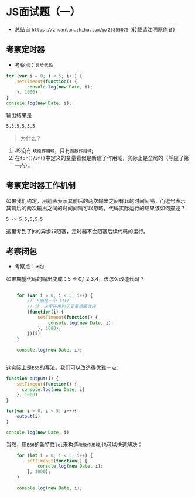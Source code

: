 # JS面试题（一）
- 总结自 [`https://zhuanlan.zhihu.com/p/25855075`](https://zhuanlan.zhihu.com/p/25855075) (转载请注明原作者)

## 考察定时器

- 考察点：`异步代码`

```js
for (var i = 0; i < 5; i++) {
    setTimeout(function() {
        console.log(new Date, i);
    }, 1000);
}
console.log(new Date, i);
```

输出结果是
```markdown
5,5,5,5,5,5
```

> 为什么？

1. JS没有 `块级作用域`，只有`函数作用域`;
2. 在`for()`/`if()`中定义的变量看似是新建了作用域，实际上是全局的（呼应了第一点）。

## 考察定时器工作机制

如果我们约定，用箭头表示其前后的两次输出之间有`1s`的时间间隔，而逗号表示其前后的两次输出之间的时间间隔可以忽略，代码实际运行的结果该如何描述？

```markdown
5 -> 5,5,5,5,5
```
这里考到了js的异步非阻塞，定时器不会阻塞后续代码的运行。



## 考察闭包

- 考察点：`闭包`

如果期望代码的输出变成：5 -> 0,1,2,3,4，该怎么改造代码？

```js
	
	for (var i = 0; i < 5; i++) {
		// 下面是一个 IIFE
		// 注：这里还用到了变量遮蔽效应
        (function(i) {
            setTimeout(function() {
            	console.log(new Date, i);
        	}, 1000);
        })(i)
    }
    
    console.log(new Date, i);
	
```

这实际上是`ES5`的写法，我们可以改造得优雅一点:

```js
function output(i) {
	setTimeout(function() {
	  console.log(new Date, i)
	}, 1000)	
}

for(var i = 0, i < 5; i++){
	output(i)
}

console.log(new Date, i)
```

当然，用`ES6`的新特性`let`来构造`块级作用域`,也可以快速解决：

```js
	for (let i = 0; i < 5; i++) {
		setTimeout(function() {
	        console.log(new Date, i);
		}, 1000);
    }
    
    console.log(new Date, i);
```









